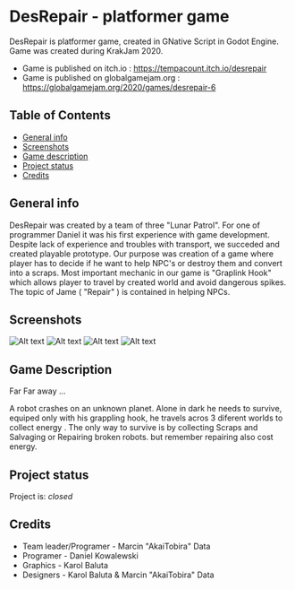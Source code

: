 # DesRepair - platformer game

DesRepair is platformer game, created in GNative Script in Godot Engine.
Game was created during KrakJam 2020.
* Game is published on itch.io : https://tempacount.itch.io/desrepair
* Game is published on globalgamejam.org : https://globalgamejam.org/2020/games/desrepair-6

## Table of Contents
* [General info](#general-info)
* [Screenshots](#screenshots)
* [Game description](#game-description)
* [Project status](#project-status)
* [Credits](#credits)

## General info

DesRepair was created by a team of three "Lunar Patrol". For one of programmer Daniel it was his first experience with game development. Despite lack of experience and troubles with transport, we succeded and created playable prototype. Our purpose was creation of a game where player has to decide if he want to help NPC's or destroy them and convert into a scraps. Most important mechanic in our game is "Graplink Hook" which allows player to travel by created world and avoid dangerous spikes. The topic of Jame ( "Repair" ) is contained in helping NPCs. 

## Screenshots
![Alt text](/images/unnamed.png?raw=true "Optional Title")
![Alt text](/images/unnamed1.png?raw=true "Optional Title")
![Alt text](/images/unnamed2.png?raw=true "Optional Title")
![Alt text](/images/unnamed3.png?raw=true "Optional Title")

## Game Description
​Far Far away ...

A robot crashes on an unknown planet. Alone in dark he needs to survive, equiped only with his grappling hook, he travels acros 3 diferent worlds to collect energy . The only way to survive is by collecting Scraps and Salvaging or Repairing broken robots.​ but remember repairing also cost energy.

## Project status
Project is: _closed_

## Credits 
* Team leader/Programer - Marcin "AkaiTobira" Data
* Programer - Daniel Kowalewski
* Graphics  - Karol Baluta
* Designers - Karol Baluta & Marcin "AkaiTobira" Data


 
 
